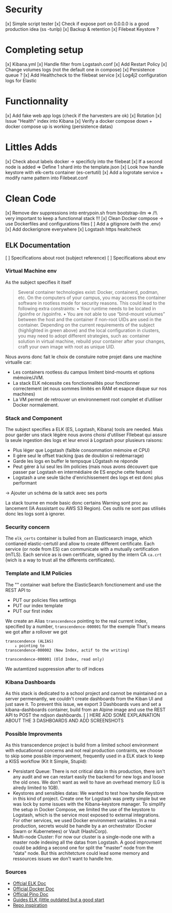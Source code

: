 # Security
[x] Simple script tester
[x] Check if expose port on 0.0.0.0 is a good production idea (ss -tunlp)
[x] Backup & retention
[x] Filebeat Keystore ?

# Completing setup
[x] Kibana.yml
[x] Handle filter from Logstash.conf
[x] Add Restart Policy
[x] Change volumes logs (not the default one in compose)
[x] Persistence queue ?
[x] Add Healthcheck to the filebeat service
[x] Log4j2 configuration logs for Elastic

# Functionnality
[x] Add fake web app logs (check if the harvesters are ok)
[x] Rotation
[x] Issue "Health" index into Kibana
[x] Verify a docker compose down + docker compose up is working (persistence datas)

# Littles Adds
[x] Check about labels docker -> specificly into the filebeat
[x] If a second node is added => Define 1 shard into the template.json
[x] Look how handle keystore with elk-certs container (es-certutil)
[x] Add a logrotate service + modify name pattern into Filebeat.conf

# Clean Code
[x] Remove dev suppressions into entrypoin.sh from bootstrap-ilm =>  /!\ very important to keep a functionnal stack !!!
[x] Clean Docker compose -> use Dockerfiles and configurations files 
[ ] Add a gitignore (with the .env)
[x] Add dockerignore everywhere
[x] Logstash https healtcheck



## ELK Documentation
[ ] Specifications about root (subject reference)
[ ] Specifications about env

### Virtual Machine env

As the subject specifies it itself

>Several container technologies exist: Docker, containerd, podman,
etc. On the computers of your campus, you may access the container
software in rootless mode for security reasons. This could lead to
the following extra constraints:
• Your runtime needs to be located in /goinfre or /sgoinfre.
• You are not able to use “bind-mount volumes” between the host
and the container if non-root UIDs are used in the container.
Depending on the current requirements of the subject (highlighted in
green above) and the local configuration in clusters, you may need to
adopt different strategies, such as: container solution in virtual
machine, rebuild your container after your changes, craft your own
image with root as unique UID.

Nous avons donc fait le choix de constuire notre projet dans une machine virtualle car:
- Les containers rootless du campus limitent bind-mounts et options mémoire/JVM.
- La stack ELK nécessite ces fonctionnalités pour fonctionner correctement (et nous sommes limités en RAM et esapce disque sur nos machines)
- La VM permet de retrouver un environnement root complet et d’utiliser Docker normalement.


### Stack and Component

The subject specifies a ELK (ES, Logstash, Kibana) tools are needed. Mais pour garder uns stack légère nous avons choisi d'utiliser FIlebeat qui assure la seule ingestion des logs et leur envoi à Logstash pour plusieurs raisons:
- Plus léger que Logstash (failble consommation mémoire et CPU)
- Il gère seul le offset tracking (pas de doublon si redémarrage)
- Garde les logs en buffer le tempsque LOgstash ne réponde
- Peut gérer à lui seul les ilm policies (mais nous avons découvert que passer par Logstash en intermédiaire de ES enpçhe cette feature)
- Logstash a une seule tâche d'enrichissement des logs et est donc plus performant

-> Ajouter un schéma de la satck avec ses ports

La stack tourne en mode basic donc certains Warning sont proc au lancement (IA Asssistant ou AWS S3 Region). Ces outils ne sont pas utilisés donc les logs sont à ignorer.




### Security concern

The `elk_certs` container is builed from an Elasticsearch image, which contianed elastic-certutil and allow to create different certificate.
Each service (or node from ES) can communicate with a mutually certification (mTLS). Each service as is own certificate, signed by the intern CA `ca.crt` (wich is a way to trust all the differents certificates).


### Template and ILM Policies

The "" container wait before the ElasticSearch fonctionement and use the REST API to
- PUT our policies files settings
- PUT our index template
- PUT our first index


We create an Alias `transcendence` pointing to the real current index, specified by a number, `transcendence-000001` for the exemple
That's means we got after a rollover we got
```
transcendence (ALIAS) 
    ↓ pointing to  
transcendence-000002 (New Index, actif to the writing)

transcendence-000001 (Old Index, read only)
```

We autamtized suppression after to olf indices


### Kibana Dashboards

As this stack is dedicated to a school project and cannot be maintained on a server permenantly, we couldn't create dashboards from the Kiban UI and just save it. To prevent this issue, we export 3 Dashboards vues and set a kibana-dashboards container, build from an Alpine image and use the REST API to POST the ndjson dashboards.
[ ] HERE ADD SOME EXPLAINATION ABOUT THE 3 DASHBOARDS AND ADD SCREENSHOTS


### Possible Improvments

As this transcendence project is build from a limited school environment with educationnal concerns and not real production contraints, we choose to skip some possible imporvement, frequently used in a ELK stack to keep a KISS workflow (Kit It Simple, Stupid):
- Persistant Queue: There is not critical data in this production, there isn't any audit and we can restart easily the backend for new logs and loose the old ones. We don't want as well to have an overhead memory (LG is alredy limited to 1GB).
- Keystores and sensibles datas: We wanted to test how handle Keystore in this kind of project. Create one for Logstash was pretty simple but we was lock by some issues with the Kibana-keystore manager. To simplify the setup in Docker Compose, we limited the use of the keystore to Logstash, which is the service most exposed to external integrations. For other services, we used Docker environment variables. In a real production, secrets would be handle by a an orchestrator (Docker Swarn or Kubernetees) or Vault (HashiCorp).
- Multi-node Cluster: For now our cluster is a single-node one with a master node indexing all the datas from Logstash. A good improvment could be adding a second one for split the "master" node from the "data" node. But this architetcture could lead some memory and ressources issues we don't want to handle hre.


### Sources
- [Offcial ELK Doc](https://www.elastic.co/docs/solutions/search)
- [Official Docker Doc](https://docs.docker.com/reference/)
- [Official Pino Doc](https://getpino.io/#/docs/redaction)
- [Guides ELK (little outdated but a good start](https://www.elastic.co/fr/blog/author/eddie-mitchell)
- [Repo inspiration](https://github.com/deviantony/docker-elk)

